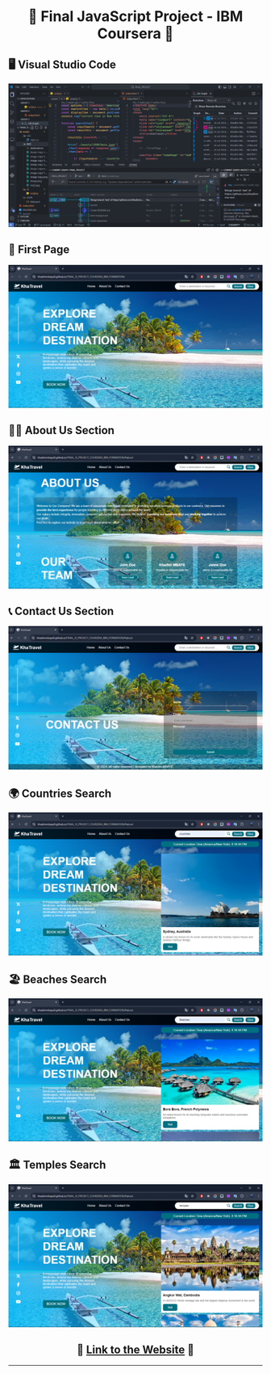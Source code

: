 <h1 align="center">🌟 Final JavaScript Project - IBM Coursera 🌟</h1>

## 🖥️ Visual Studio Code
<p align="center">
  <img src="./assets/IMG/Screenshot 2024-08-12 204639.png" alt="Visual Studio Code" >
</p>

## 📝 First Page
<p align="center">
  <img src="./assets/IMG/Screenshot 2024-08-12 204703.png" alt="First Page" >
</p>

## 🧑‍💻 About Us Section
<p align="center">
  <img src="./assets/IMG/Screenshot 2024-08-12 204717.png" alt="About Us Section" >
</p>

## 📞 Contact Us Section
<p align="center">
  <img src="./assets/IMG/Screenshot 2024-08-12 204733.png" alt="Contact Us Section">
</p>

## 🌍 Countries Search
<p align="center">
  <img src="./assets/IMG/Screenshot 2024-08-12 204809.png" alt="Countries Search" >
</p>

## 🏖️ Beaches Search
<p align="center">
  <img src="./assets/IMG/Screenshot 2024-08-12 204838.png" alt="Temples Search" >
</p>

## 🏛️ Temples Search
<p align="center">
  <img src="./assets/IMG/Screenshot 2024-08-12 204853.png" alt="Beaches Search">
</p>

<h2 align="center">🔗 <a href="https://khadimmbaye0.github.io/FINAL_JS_PROJECT_COURSERA_IBM_FORMATION/">Link to the Website</a> 🔗</h2>

---

